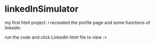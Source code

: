 # linkedInSimulator
my first html project: i recreated the profile page and some functions of linkedin 

run the code and click LinkedIn html file to view :>
